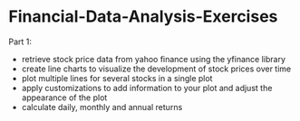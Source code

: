 # Financial-Data-Analysis-Exercises

Part 1:

- retrieve stock price data from yahoo finance using the yfinance library
- create line charts to visualize the development of stock prices over time
- plot multiple lines for several stocks in a single plot
- apply customizations to add information to your plot and adjust the appearance of the plot
- calculate daily, monthly and annual returns

